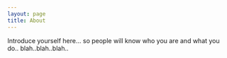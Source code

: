 ```yaml
---
layout: page
title: About
---
```


Introduce yourself here... so people will know who you are and what you do.. blah..blah..blah..
